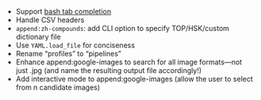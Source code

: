 * Support [bash tab completion](https://opensource.com/article/18/3/creating-bash-completion-script)
* Handle CSV headers
* `append:zh-compounds`: add CLI option to specify TOP/HSK/custom
  dictionary file
* Use `YAML.load_file` for conciseness
* Rename “profiles” to “pipelines”
* Enhance append:google-images to search for all image formats—not just .jpg
  (and name the resulting output file accordingly!)
* Add interactive mode to append:google-images
  (allow the user to select from n candidate images)
